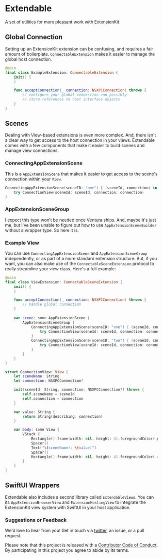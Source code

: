 # Extendable
A set of utilities for more pleasant work with ExtensionKit

## Global Connection

Setting up an ExtensionKit extension can be confusing, and requires a fair amount of boilerplate. `ConnectableExtension` makes it easier to manage the global host connection.

```swift
@main
final class ExampleExtension: ConnectableExtension {
    init() {
    }

    func acceptConnection(_ connection: NSXPCConnection) throws {
        // configure your global connection and possibly
        // store references to host interface objects
    }
}
```

## Scenes

Dealing with View-based extensions is even more complex. And, there isn't a clear way to get access to the host connection in your views. Extendable comes with a few components that make it easier to build scenes and manage view connections.

### ConnectingAppExtensionScene

This is a `AppExtensionScene` that makes it easier to get access to the scene's connection within your `View`.

```swift
ConnectingAppExtensionScene(sceneID: "one") { (sceneId, connection) in
    try ConnectionView(sceneId: sceneId, connection: connection)
}
```

### AppExtensionSceneGroup

I expect this type won't be needed once Ventura ships. And, maybe it's just me, but I've been unable to figure out how to use `AppExtensionSceneBuilder` without a wrapper type. So here it is.

### Example View

You can use `ConnectingAppExtensionScene` and `AppExtensionSceneGroup` independently, or as part of a more standard extension structure. But, if you want, you can also make use of the `ConnectableSceneExtension` protocol to really streamline your view class. Here's a full example:

```swift
@main
final class ViewExtension: ConnectableSceneExtension {
    init() {
    }

    func acceptConnection(_ connection: NSXPCConnection) throws {
        // handle global connection
    }
    
    var scene: some AppExtensionScene {
        AppExtensionSceneGroup {
            ConnectingAppExtensionScene(sceneID: "one") { (sceneId, connection) in
                try ConnectionView(sceneId: sceneId, connection: connection)
            }
            ConnectingAppExtensionScene(sceneID: "two") { (sceneId, connection) in
                try ConnectionView(sceneId: sceneId, connection: connection)
            }
        }
    }
}

struct ConnectionView: View {
    let sceneName: String
    let connection: NSXPCConnection?

    init(sceneId: String, connection: NSXPCConnection?) throws {
        self.sceneName = sceneId
        self.connection = connection
    }

    var value: String {
        return String(describing: connection)
    }

    var body: some View {
        VStack {
            Rectangle().frame(width: nil, height: 4).foregroundColor(.green)
            Spacer()
            Text("\(sceneName): \(value)")
            Spacer()
            Rectangle().frame(width: nil, height: 4).foregroundColor(.red)
        }
    }
}
```

## SwiftUI Wrappers

Extendable also includes a second library called `ExtendableViews`. You can its `AppExtensionBrowserView` and `ExtensionHostingView` to integrate the ExtensionKit view system with SwiftUI in your host application.

### Suggestions or Feedback

We'd love to hear from you! Get in touch via [twitter](https://twitter.com/chimehq), an issue, or a pull request.

Please note that this project is released with a [Contributor Code of Conduct](CODE_OF_CONDUCT.md). By participating in this project you agree to abide by its terms.
